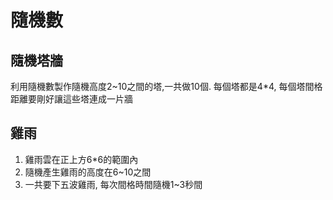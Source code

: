 # 隨機數

## 隨機塔牆
利用隨機數製作隨機高度2~10之間的塔,一共做10個. 每個塔都是4*4, 每個塔間格距離要剛好讓這些塔連成一片牆

## 雞雨
1. 雞雨雲在正上方6*6的範圍內
2. 隨機產生雞雨的高度在6~10之間
3. 一共要下五波雞雨, 每次間格時間隨機1~3秒間
